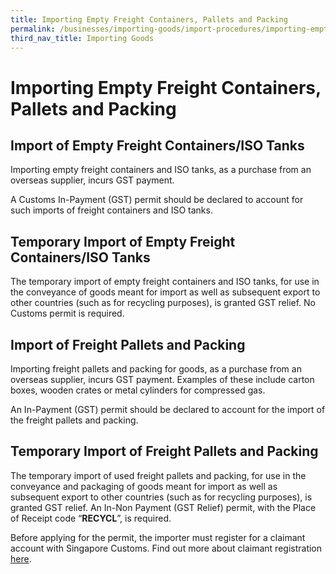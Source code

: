 ```yaml
---
title: Importing Empty Freight Containers, Pallets and Packing
permalink: /businesses/importing-goods/import-procedures/importing-empty-freight-containers-pallets-and-packing
third_nav_title: Importing Goods
---
```


# Importing Empty Freight Containers, Pallets and Packing

## Import of Empty Freight Containers/ISO Tanks

Importing empty freight containers and ISO tanks, as a purchase from an overseas supplier, incurs GST payment.

A Customs In-Payment (GST) permit should be declared to account for such imports of freight containers and ISO tanks.

## Temporary Import of Empty Freight Containers/ISO Tanks

The temporary import of empty freight containers and ISO tanks, for use in the conveyance of goods meant for import as well as subsequent export to other countries (such as for recycling purposes), is granted GST relief. No Customs permit is required.

## Import of Freight Pallets and Packing

Importing freight pallets and packing for goods, as a purchase from an overseas supplier, incurs GST payment. Examples of these include carton boxes, wooden crates or metal cylinders for compressed gas.

An In-Payment (GST) permit should be declared to account for the import of the freight pallets and packing.

## Temporary Import of Freight Pallets and Packing

The temporary import of used freight pallets and packing, for use in the conveyance and packaging of goods meant for import as well as subsequent export to other countries (such as for recycling purposes), is granted GST relief. An In-Non Payment (GST Relief) permit, with the Place of Receipt code “**RECYCL**”, is required.

Before applying for the permit, the importer must register for a claimant account with Singapore Customs. Find out more about claimant registration  [here](/businesses/register-claimants).
